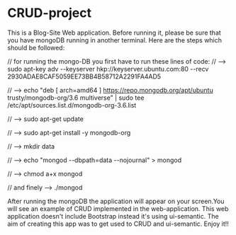 # CRUD-project

This is a Blog-Site Web application. Before running it, please be sure that you have mongoDB running in another terminal. Here are 
the steps which should be followed: 

// for running the mongo-DB you first have to run these lines of code:
// -->   sudo apt-key adv --keyserver hkp://keyserver.ubuntu.com:80 --recv 2930ADAE8CAF5059EE73BB4B58712A2291FA4AD5

// -->   echo "deb [ arch=amd64 ] https://repo.mongodb.org/apt/ubuntu trusty/mongodb-org/3.6 multiverse" | sudo tee /etc/apt/sources.list.d/mongodb-org-3.6.list

// -->   sudo apt-get update

// -->   sudo apt-get install -y mongodb-org

// -->   mkdir data

// -->   echo "mongod --dbpath=data --nojournal" > mongod

// -->   chmod a+x mongod

// and finely --> ./mongod

After running the mongoDB the application will appear on your screen.You will see an example of CRUD implemented in the web-application.
This web application doesn't include Bootstrap instead it's using ui-semantic. The aim of creating this app was to get used to CRUD 
and ui-semantic. Enjoy it!!    

